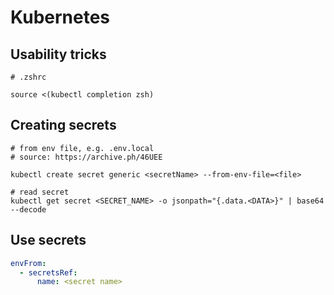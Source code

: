 # Kubernetes

## Usability tricks
```
# .zshrc

source <(kubectl completion zsh)
```


## Creating secrets

```shell
# from env file, e.g. .env.local
# source: https://archive.ph/46UEE

kubectl create secret generic <secretName> --from-env-file=<file>

# read secret
kubectl get secret <SECRET_NAME> -o jsonpath="{.data.<DATA>}" | base64 --decode
```

## Use secrets

```yaml
envFrom:
  - secretsRef:
      name: <secret name>
```
